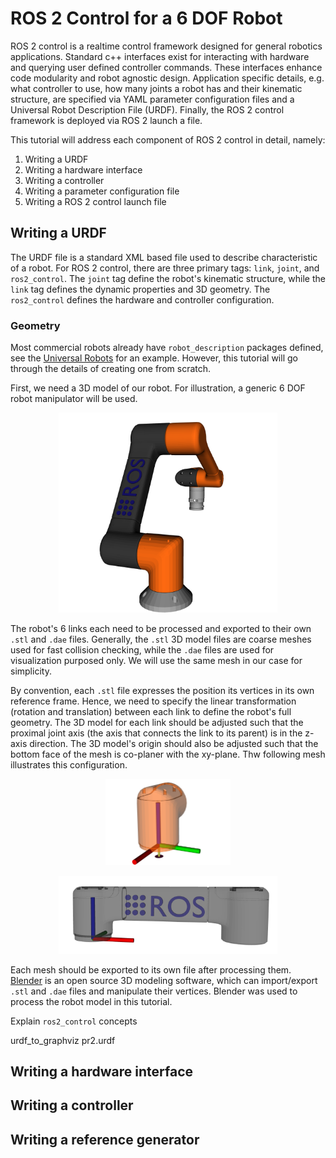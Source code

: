 # ROS 2 Control for a 6 DOF Robot
ROS 2 control is a realtime control framework designed for general robotics applications. Standard c++ interfaces exist for interacting with hardware and querying user defined controller commands. These interfaces enhance code modularity and robot agnostic design. Application specific details, e.g. what controller to use, how many joints a robot has and their kinematic structure, are specified via YAML parameter configuration files and a Universal Robot Description File (URDF). Finally, the ROS 2 control framework is deployed via ROS 2 launch a file.        

This tutorial will address each component of ROS 2 control in detail, namely: 
1. Writing a URDF
1. Writing a hardware interface
1. Writing a controller
1. Writing a parameter configuration file
1. Writing a ROS 2 control launch file

## Writing a URDF
The URDF file is a standard XML based file used to describe characteristic of a robot. For ROS 2 control, there are three primary tags: `link`, `joint`, and `ros2_control`. The `joint` tag define the robot's kinematic structure, while the `link` tag defines the dynamic properties and 3D geometry. The `ros2_control` defines the hardware and controller configuration. 
### Geometry
Most commercial robots already have `robot_description` packages defined, see the [Universal Robots](https://github.com/UniversalRobots/Universal_Robots_ROS2_Description) for an example. However, this tutorial will go through the details of creating one from scratch. 

First, we need a 3D model of our robot. For illustration, a generic 6 DOF robot manipulator will be used. 
<p align="center">
  <img src="resources/robot.png" width="350" title="hover text">
</p>

The robot's 6 links each need to be processed and exported to their own `.stl` and `.dae` files. Generally, the `.stl` 3D model files are coarse meshes used for fast collision checking, while the `.dae` files are used for visualization purposed only. We will use the same mesh in our case for simplicity.   

By convention, each `.stl` file expresses the position its vertices in its own reference frame. Hence, we need to specify the linear transformation (rotation and translation) between each link to define the robot's full geometry. The 3D model for each link should be adjusted such that the proximal joint axis (the axis that connects the link to its parent) is in the z-axis direction. The 3D model's origin should also be adjusted such that the bottom face of the mesh is co-planer with the xy-plane. Thw following mesh illustrates this configuration.    
<p align="center">
  <img src="resources/link_1.png" width="200" title="hover text">
</p>
<p align="center">
  <img src="resources/link_2.png" width="350" title="hover text">
</p>

Each mesh should be exported to its own file after processing them. [Blender](https://www.blender.org/) is an open source 3D modeling software, which can import/export `.stl` and `.dae` files and manipulate their vertices. Blender was used to process the robot model in this tutorial.     



Explain `ros2_control` concepts


urdf_to_graphviz pr2.urdf


## Writing a hardware interface


## Writing a controller


## Writing a reference generator